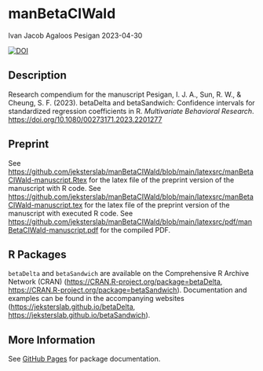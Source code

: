 manBetaCIWald
================
Ivan Jacob Agaloos Pesigan
2023-04-30

<!-- README.md is generated from README.Rmd. Please edit that file -->
<!-- badges: start -->

[![DOI](https://zenodo.org/badge/DOI/10.1080/00273171.2023.2201277.svg)](https://doi.org/10.1080/00273171.2023.2201277)
<!-- badges: end -->

## Description

Research compendium for the manuscript Pesigan, I. J. A., Sun, R. W., &
Cheung, S. F. (2023). betaDelta and betaSandwich: Confidence intervals
for standardized regression coefficients in R. *Multivariate Behavioral
Research*. <https://doi.org/10.1080/00273171.2023.2201277>

## Preprint

See
<https://github.com/jeksterslab/manBetaCIWald/blob/main/latexsrc/manBetaCIWald-manuscript.Rtex>
for the latex file of the preprint version of the manuscript with R
code. See
<https://github.com/jeksterslab/manBetaCIWald/blob/main/latexsrc/manBetaCIWald-manuscript.tex>
for the latex file of the preprint version of the manuscript with
executed R code. See
<https://github.com/jeksterslab/manBetaCIWald/blob/main/latexsrc/pdf/manBetaCIWald-manuscript.pdf>
for the compiled PDF.

## R Packages

`betaDelta` and `betaSandwich` are available on the Comprehensive R
Archive Network (CRAN) (<https://CRAN.R-project.org/package=betaDelta>,
<https://CRAN.R-project.org/package=betaSandwich>). Documentation and
examples can be found in the accompanying websites
(<https://jeksterslab.github.io/betaDelta>,
<https://jeksterslab.github.io/betaSandwich>).

## More Information

See [GitHub
Pages](https://jeksterslab.github.io/manBetaCIWald/index.html) for
package documentation.
